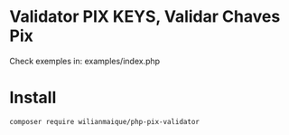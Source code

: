 # Validator PIX KEYS, Validar Chaves Pix

Check exemples in: examples/index.php

# Install

```
composer require wilianmaique/php-pix-validator
```